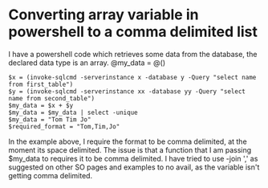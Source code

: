 
# Converting array variable in powershell to a comma delimited list

I have a powershell code which retrieves some data from the database, the declared data type is an array.
    @my_data = @()
    
    $x = (invoke-sqlcmd -serverinstance x -database y -Query "select name from first_table")
    $y = (invoke-sqlcmd -serverinstance xx -database yy -Query "select name from second_table")
    $my_data = $x + $y
    $my_data = $my_data | select -unique
    $my_data = "Tom Tim Jo"
    $required_format = "Tom,Tim,Jo"

In the example above, I require the format to be comma delimited, at the moment its space delimited.
The issue is that a function that I am passing $my_data to requires it to be comma delimited.
I have tried to use -join ',' as suggested on other SO pages and examples to no avail, as the variable isn't getting comma delimited.

        